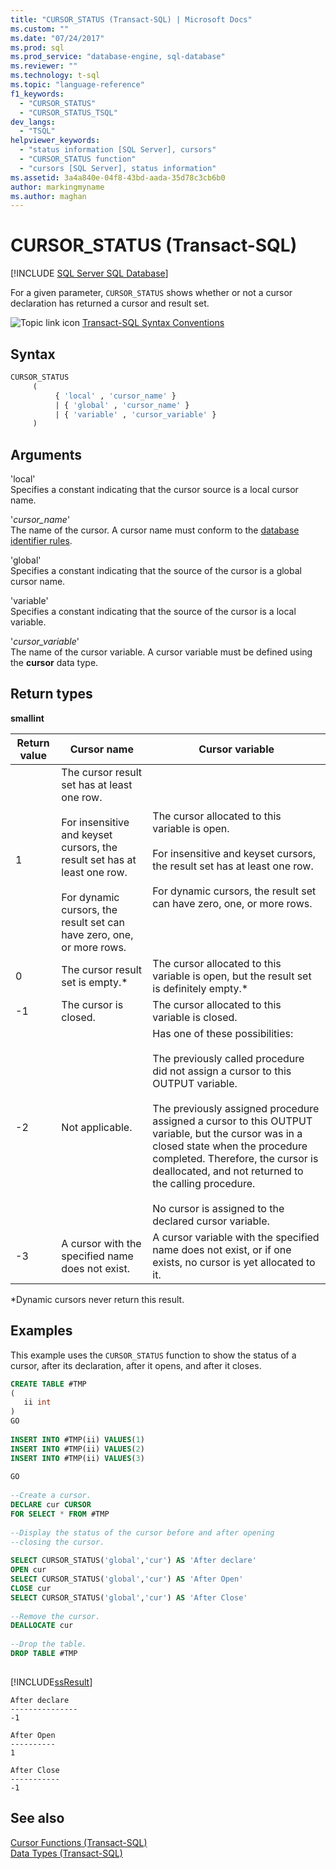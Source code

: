 ```yaml
---
title: "CURSOR_STATUS (Transact-SQL) | Microsoft Docs"
ms.custom: ""
ms.date: "07/24/2017"
ms.prod: sql
ms.prod_service: "database-engine, sql-database"
ms.reviewer: ""
ms.technology: t-sql
ms.topic: "language-reference"
f1_keywords: 
  - "CURSOR_STATUS"
  - "CURSOR_STATUS_TSQL"
dev_langs: 
  - "TSQL"
helpviewer_keywords: 
  - "status information [SQL Server], cursors"
  - "CURSOR_STATUS function"
  - "cursors [SQL Server], status information"
ms.assetid: 3a4a840e-04f8-43bd-aada-35d78c3cb6b0
author: markingmyname
ms.author: maghan
---
```

# CURSOR_STATUS (Transact-SQL)
[!INCLUDE [SQL Server SQL Database](../../includes/applies-to-version/sql-asdb.md)]

For a given parameter, `CURSOR_STATUS` shows whether or not a cursor declaration has returned a cursor and result set.
  
![Topic link icon](../../database-engine/configure-windows/media/topic-link.gif "Topic link icon") [Transact-SQL Syntax Conventions](../../t-sql/language-elements/transact-sql-syntax-conventions-transact-sql.md)
  
## Syntax  
  
```sql
CURSOR_STATUS   
     (  
          { 'local' , 'cursor_name' }   
          | { 'global' , 'cursor_name' }   
          | { 'variable' , 'cursor_variable' }   
     )  
```  
  
## Arguments  
'local'  
Specifies a constant indicating that the cursor source is a local cursor name.
  
'*cursor_name*'  
The name of the cursor. A cursor name must conform to the [database identifier rules](../../relational-databases/databases/database-identifiers.md).
  
'global'  
Specifies a constant indicating that the source of the cursor is a global cursor name.
  
'variable'  
Specifies a constant indicating that the source of the cursor is a local variable.
  
'*cursor_variable*'  
The name of the cursor variable. A cursor variable must be defined using the **cursor** data type.
  
## Return types
**smallint**
  
|Return value|Cursor name|Cursor variable|  
|---|---|---|
|1|The cursor result set has at least one row.<br /><br /> For insensitive and keyset cursors, the result set has at least one row.<br /><br /> For dynamic cursors, the result set can have zero, one, or more rows.|The cursor allocated to this variable is open.<br /><br /> For insensitive and keyset cursors, the result set has at least one row.<br /><br /> For dynamic cursors, the result set can have zero, one, or more rows.|  
|0|The cursor result set is empty.*|The cursor allocated to this variable is open, but the result set is definitely empty.*|  
|-1|The cursor is closed.|The cursor allocated to this variable is closed.|  
|-2|Not applicable.|Has one of these possibilities:<br /><br /> The previously called procedure did not assign a cursor to this OUTPUT variable.<br /><br /> The previously assigned procedure assigned a cursor to this OUTPUT variable, but the cursor was in a closed state when the procedure completed. Therefore, the cursor is deallocated, and not returned to the calling procedure.<br /><br /> No cursor is assigned to the declared cursor variable.|  
|-3|A cursor with the specified name does not exist.|A cursor variable with the specified name does not exist, or if one exists, no cursor is yet allocated to it.|  
  
*Dynamic cursors never return this result.
  
## Examples  
This example uses the `CURSOR_STATUS` function to show the status of a cursor, after its declaration, after it opens, and after it closes.
  
```sql
CREATE TABLE #TMP  
(  
   ii int  
)  
GO  
  
INSERT INTO #TMP(ii) VALUES(1)  
INSERT INTO #TMP(ii) VALUES(2)  
INSERT INTO #TMP(ii) VALUES(3)  
  
GO  
  
--Create a cursor.  
DECLARE cur CURSOR  
FOR SELECT * FROM #TMP  
  
--Display the status of the cursor before and after opening  
--closing the cursor.  
  
SELECT CURSOR_STATUS('global','cur') AS 'After declare'  
OPEN cur  
SELECT CURSOR_STATUS('global','cur') AS 'After Open'  
CLOSE cur  
SELECT CURSOR_STATUS('global','cur') AS 'After Close'  
  
--Remove the cursor.  
DEALLOCATE cur  
  
--Drop the table.  
DROP TABLE #TMP  
  
```  
  
[!INCLUDE[ssResult](../../includes/ssresult-md.md)]
  
```
After declare
---------------
-1  
  
After Open
----------
1  
  
After Close
-----------
-1
```  
  
## See also
[Cursor Functions &#40;Transact-SQL&#41;](../../t-sql/functions/cursor-functions-transact-sql.md)  
[Data Types &#40;Transact-SQL&#41;](../../t-sql/data-types/data-types-transact-sql.md)
  
  
